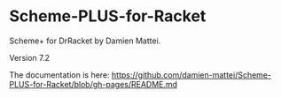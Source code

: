 # Scheme-PLUS-for-Racket
Scheme+ for DrRacket by Damien Mattei.

Version 7.2

The documentation is here: https://github.com/damien-mattei/Scheme-PLUS-for-Racket/blob/gh-pages/README.md

